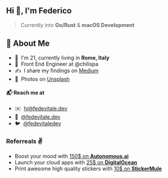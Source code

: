 ## Hi 👋, I'm Federico
> Currently into **Go/Rust** & **macOS Development**

## 👾 About Me
- 👋 &nbsp;I'm 21, currently living in **Rome, Italy**
- 🚀 &nbsp;Front End Engineer at @chilispa
- ✍️ &nbsp;I share my findings on [Medium](https://medium.com/@fede.vitale)
- 📸  &nbsp;Photos on [Unsplash](https://unsplash.com/@fedevitale)

#### 📬 Reach me at
- ✉️ &nbsp;[hi@fedevitale.dev](mailto:hi@fedevitale.dev) <br/>
- 📱 &nbsp;[@fedevitale.dev](https://instagram.com/fedevitale.dev/) <br/>
- 🐦 &nbsp;[@fedevitaledev](https://twitter.com/fedevitaledev/) <br/>

### Referreals ✌️
- Boost your mood with [150$ on **Autonomous.ai**](https://bit.ly/3iFXdcn) <br />
- Launch your cloud apps with [25$ on **DigitalOcean**](https://m.do.co/c/f88cef1a6e56) <br/>
- Print awesome high quality stickers with [10$ on **StickerMule**](https://www.stickermule.com/it/unlock?ref_id=6392580701&utm_medium=link&utm_source=invite)
<!-- - [Get 10$ on **Notion**](https://www.notion.so/?r=a343a2c1fbd9490c85dd67fe7576debc) <br/> -->
